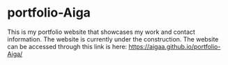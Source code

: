 # portfolio-Aiga
This is my portfolio website that showcases my work and contact information.
The website is currently under the construction.
The website can be accessed through this link is here: https://aigaa.github.io/portfolio-Aiga/
